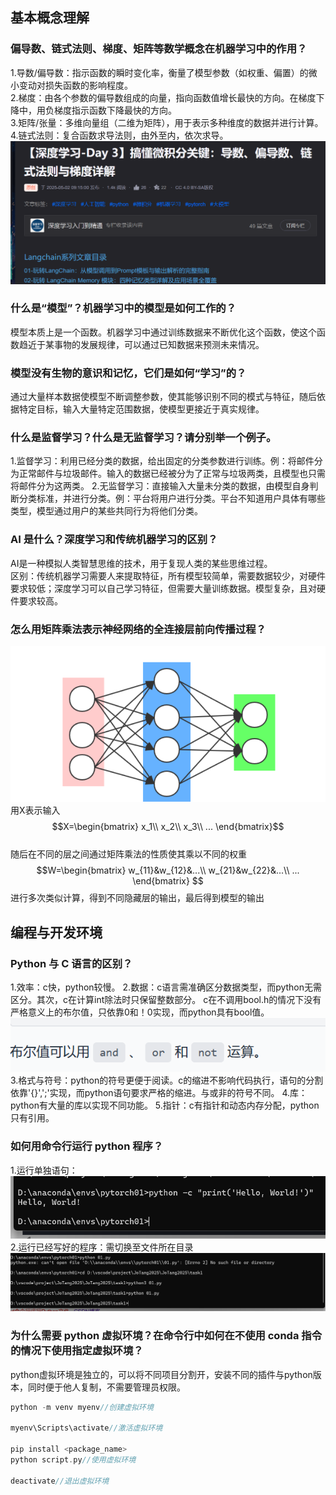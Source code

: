 ## 基本概念理解  
### 偏导数、链式法则、梯度、矩阵等数学概念在机器学习中的作用？  
1.导数/偏导数：指示函数的瞬时变化率，衡量了模型参数（如权重、偏置）的微小变动对损失函数的影响程度。  
2.梯度：由各个参数的偏导数组成的向量，指向函数值增长最快的方向。在梯度下降中，用负梯度指示函数下降最快的方向。  
3.矩阵/张量：多维向量组（二维为矩阵），用于表示多种维度的数据并进行计算。  
4.链式法则：复合函数求导法则，由外至内，依次求导。  
![math](photos/858e7926-aad3-468e-adf9-d1f77644b1ea.png)
### 什么是“模型”？机器学习中的模型是如何工作的？  
模型本质上是一个函数。机器学习中通过训练数据来不断优化这个函数，使这个函数趋近于某事物的发展规律，可以通过已知数据来预测未来情况。
### 模型没有生物的意识和记忆，它们是如何“学习”的？  
通过大量样本数据使模型不断调整参数，使其能够识别不同的模式与特征，随后依据特定目标，输入大量特定范围数据，使模型更接近于真实规律。
### 什么是监督学习？什么是无监督学习？请分别举一个例子。  
1.监督学习：利用已经分类的数据，给出固定的分类参数进行训练。例：将邮件分为正常邮件与垃圾邮件。输入的数据已经被分为了正常与垃圾两类，且模型也只需将邮件分为这两类。
2.无监督学习：直接输入大量未分类的数据，由模型自身判断分类标准，并进行分类。例：平台将用户进行分类。平台不知道用户具体有哪些类型，模型通过用户的某些共同行为将他们分类。
### AI 是什么？深度学习和传统机器学习的区别？  
AI是一种模拟人类智慧思维的技术，用于复现人类的某些思维过程。  
区别：传统机器学习需要人来提取特征，所有模型较简单，需要数据较少，对硬件要求较低；深度学习可以自己学习特征，但需要大量训练数据。模型复杂，且对硬件要求较高。
### 怎么用矩阵乘法表示神经网络的全连接层前向传播过程？ 
![matrix](photos/03.png)
用X表示输入  
$$X=\begin{bmatrix}
x_1\\
x_2\\
x_3\\
...
\end{bmatrix}$$  
随后在不同的层之间通过矩阵乘法的性质使其乘以不同的权重  
$$W=\begin{bmatrix}
w_{11}&w_{12}&...\\
w_{21}&w_{22}&...\\
...
\end{bmatrix}
$$
进行多次类似计算，得到不同隐藏层的输出，最后得到模型的输出  
## 编程与开发环境
### Python 与 C 语言的区别？  
1.效率：c快，python较慢。
2.数据：c语言需准确区分数据类型，而python无需区分。其次，c在计算int除法时只保留整数部分。 c在不调用bool.h的情况下没有严格意义上的布尔值，只依靠0和！0实现，而python具有bool值。
![data](photos/01.png) 
3.格式与符号：python的符号更便于阅读。c的缩进不影响代码执行，语句的分割依靠'{}',';'实现，而python语句要求严格的缩进。与或非的符号不同。
4.库：python有大量的库以实现不同功能。
5.指针：c有指针和动态内存分配，python只有引用。
### 如何用命令行运行 python 程序？  
1.运行单独语句：
![work](photos/83ca592a-df04-4a3c-aa61-bcc20e026137.png)
2.运行已经写好的程序：需切换至文件所在目录
![work](photos/02.png)
### 为什么需要 python 虚拟环境？在命令行中如何在不使用 conda 指令的情况下使用指定虚拟环境？  
python虚拟环境是独立的，可以将不同项目分割开，安装不同的插件与python版本，同时便于他人复制，不需要管理员权限。  
```c
python -m venv myenv//创建虚拟环境

myenv\Scripts\activate//激活虚拟环境

pip install <package_name>
python script.py//使用虚拟环境

deactivate//退出虚拟环境
```